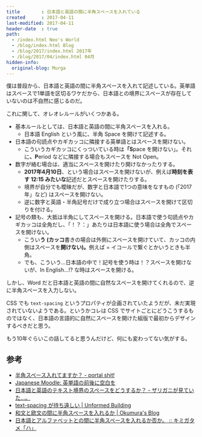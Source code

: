```yaml
---
title        : 日本語と英語の間に半角スペースを入れている
created      : 2017-04-11
last-modified: 2017-04-11
header-date  : true
path:
  - /index.html Neo's World
  - /blog/index.html Blog
  - /blog/2017/index.html 2017年
  - /blog/2017/04/index.html 04月
hidden-info:
  original-blog: Murga
---
```


僕は普段から、日本語と英語の間に半角スペースを入れて記述している。英単語はスペースで1単語を区切るワケだから、日本語との境界にスペースが存在していないのは不自然に感じるのだ。

これに関して、オレオレルールがいくつかある。

- 基本ルールとしては、日本語と英語の間に半角スペースを入れる。
  - 日本語 English という風に、半角 Space を開けて記述する。
- 日本語の句読点やカギカッコに隣接する英単語とはスペースを開けない。
  - こういうカギカッコにくっついている時は<strong>「S</strong>pace を開けない」。それに<strong>、P</strong>eriod などに隣接する場合もスペースを Not Open。
- 数字が絡む場合は、適当にスペースを開けたり開けなかったりする。
  - **2017年4月10日**、という場合はスペースを開けないが、例えば**時刻を表す 12:15 みたいな**記述だとスペースを開けたりする。
  - 境界が自分でも曖昧だが、数字と日本語で1つの意味をなすもの (「2017年」など) はスペースを開けない。
  - 逆に数字と英語・半角記号だけで成り立つ場合はスペースを開けて区切りを付ける。
- 記号の類も、大抵は半角にしてスペースを開ける。日本語で使う句読点やカギカッコは全角だし、「！？：」あたりは日本語に使う場合は全角でスペースを開けない。
  - こうい<strong>う (カッコ</strong>書きの場合は外側にスペースを開けていて、カッコの内側はスペースを<strong>開けない)。</strong>例えば = イコールで繋ぐとかいうときも半角。
  - でも、こういう…日本語の中で！記号を使う時は！？スペースを開けないが、In English…!? な時はスペースを開ける。

しかし、Word だと日本語と英語の間に自然なスペースを開けてくれるので、逆に半角スペースを入力しない。

CSS でも `text-spacing` というプロパティが企画されていたようだが、未だ実現されていないようである。というかコレは CSS でサイトごとにどうこうするものではなく、日本語の言語的に自然にスペースを開けた組版で最初からデザインするべきだと思う。

もう10年ぐらいこの話してると思うんだけど、何にも変わってない気がする。

## 参考

- [半角スペース入れてますか？ - portal shit!](https://portalshit.net/2007/01/13/732)
- [Japanese Moodle: 英単語の前後に空白を](https://moodle.org/mod/forum/discuss.php?d=126921)
- [日本語と英語のテキスト境界のスペースをどうするか？ - ザリガニが見ていた...。](http://d.hatena.ne.jp/zariganitosh/20131101/ja_en_text_spacing)
- [text-spacing が待ち遠しい | Unformed Building](http://unformedbuilding.com/articles/css-text-spacing-can-not-wait/)
- [和文と欧文の間に半角スペースを入れるか | Okumura's Blog](https://oku.edu.mie-u.ac.jp/~okumura/blog/node/2432)
- [日本語とアルファベットとの間に半角スペースを入れるか否か。 :: キミガタメ「ハ」](http://blog.livedoor.jp/tanahata/archives/50970576.html)

